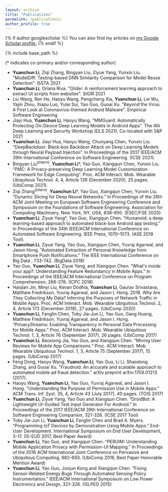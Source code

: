 ```yaml
---
layout: archive
title: "Publications"
permalink: /publications/
author_profile: true
---
```


{% if author.googlescholar %}
  You can also find my articles on <u><a href="{{author.googlescholar}}">my Google Scholar profile</a>.</u>
{% endif %}

{% include base_path %}

(* indicates co-primary and/or corresponding author)

- **Yuanchun Li**, Ziqi Zhang, Bingyan Liu, Ziyue Yang, Yunxin Liu. "ModelDiff: Testing-based DNN Similarity Comparison for Model Reuse Detection". ISSTA 2021
- **Yuanchun Li**, Oriana Riva. "Glider: A reinforcement learning approach to extract UI scripts from websites". SIGIR 2021
- Liu Wang, Ren He, Haoyu Wang, Pengcheng Xia, **Yuanchun Li**, Lei Wu, Yajin Zhou, Xiapu Luo, Yulei Sui, Yao Guo, Guoai Xu.
"Beyond the Virus: A First Look at Coronavirus-themed Android Malware".
Empirical Software Engineering
- Jiayi Hua, **Yuanchun Li**, Haoyu Wang.
"MMGuard: Automatically Protecting On-Device Deep Learning Models in Android Apps".
The 4th Deep Learning and Security Workshop (DLS 2021), Co-located with S&P 2021
- 	**Yuanchun Li**, Jiayi Hua, Haoyu Wang, Chunyang Chen, Yunxin Liu. “DeepBackdoor: Black-box Backdoor Attack on Deep Learning Models through Neural Payload Injection”. In Proceedings of the 2017 IEEE/ACM 39th International Conference on Software Engineering. (ICSE 2021).
- 	Bingyan Liu<sup>(intern)</sup>, **Yuanchun Li***, Yao Guo, Xiangqun Chen, Yunxin Liu. “PMC: A Privacy-preserving Deep Learning Model Customization Framework for Edge Computing”. Proc. ACM Interact. Mob. Wearable Ubiquitous Technol. 4, 4, Article 139 (December 2020), 25 pages. (UbiComp 2021).
- 	Ziqi Zhang<sup>(intern)</sup>, **Yuanchun Li***, Yao Guo, Xiangqun Chen, Yunxin Liu. “Dynamic Slicing for Deep Neural Networks.” In Proceedings of the 28th ACM Joint Meeting on European Software Engineering Conference and Symposium on the Foundations of Software Engineering. Association for Computing Machinery, New York, NY, USA, 838–850. (ESEC/FSE 2020)
- 	**Yuanchun Li**, Ziyue Yang*, Yao Guo, Xiangqun Chen. “Humanoid: a deep learning-based approach to automated black-box Android app testing.” In Proceedings of the 34th IEEE/ACM International Conference on Automated Software Engineering. IEEE Press, 1070–1073. (ASE 2019 Tool).
- 	**Yuanchun Li**, Ziyue Yang, Yao Guo, Xiangqun Chen, Yuvraj Agarwal, and Jason Hong. “Automated Extraction of Personal Knowledge from Smartphone Push Notifications.” The IEEE International Conference on Big Data , 733-742. (BigData 2018)
- 	Yao Guo, **Yuanchun Li**, Ziyue Yang, and Xiangqun Chen. “What's inside your app?: Understanding Feature Redundancy in Mobile Apps.” In Proceedings of the IEEE/ACM International Conference on Program Comprehension, 266-276. (ICPC 2018)
- 	Haojian Jin, Minyi Liu, Kevan Dodhia, **Yuanchun Li**, Gaurav Srivastava, Matthew Fredrikson, Yuvraj Agarwal, and Jason I. Hong. 2018. Why Are They Collecting My Data? Inferring the Purposes of Network Traffic in Mobile Apps. Proc. ACM Interact. Mob. Wearable Ubiquitous Technol. 2, 4, Article 173 (December 2018), 27 pages. (UbiComp 2020)
- 	**Yuanchun Li**, Fanglin Chen, Toby Jia-Jun Li, Yao Guo, Gang Huang, Matthew Fredrikson, Yuvraj Agarwal, and Jason I. Hong. “PrivacyStreams: Enabling Transparency in Personal Data Processing for Mobile Apps.” Proc. ACM Interact. Mob. Wearable Ubiquitous Technol. 1, 3, Article 76 (September 2017), 26 pages. (UbiComp 2017)
- 	**Yuanchun Li**, Baoxiong Jia, Yao Guo, and Xiangqun Chen. “Mining User Reviews for Mobile App Comparisons.” Proc. ACM Interact. Mob. Wearable Ubiquitous Technol. 1, 3, Article 75 (September 2017), 15 pages. (UbiComp 2017)
-  Feng Dong, Haoyu Wang, **Yuanchun Li**, Yao Guo, Li Li, Shaodong Zhang, and Guoai Xu. "Fraudroid: An accurate and scalable approach to automated mobile ad fraud detection." arXiv preprint arXiv:1709.01213 (2017).
- 	Haoyu Wang, **Yuanchun Li**, Yao Guo, Yuvraj Agarwal, and Jason I. Hong. “Understanding the Purpose of Permission Use in Mobile Apps.” ACM Trans. Inf. Syst. 35, 4, Article 43 (July 2017), 40 pages. (TOIS 2017)
- 	**Yuanchun Li**, Ziyue Yang, Yao Guo and Xiangqun Chen. “DroidBot: A Lightweight UI-Guided Test Input Generator For Android.” In Proceedings of the 2017 IEEE/ACM 39th International Conference on Software Engineering Companion, 321-326. (ICSE 2017 Tool)
- 	Toby Jia-Jun Li, **Yuanchun Li**, Fanglin Chen and Brad A. Myers. “Programming IoT Devices by Demonstration Using Mobile Apps.” End-User Development. International Symposium on End User Development, 3-17. (IS-EUD 2017, Best Paper Award)
- 	**Yuanchun Li**, Yao Guo, and Xiangqun Chen. “PERUIM: Understanding Mobile Application Privacy with Permission-UI Mapping.” In Proceedings of the 2016 ACM International Joint Conference on Pervasive and Ubiquitous Computing, 682-693. (UbiComp 2016, Best Paper Honorable Mention Award)
- 	**Yuanchun Li**, Yao Guo, Junjun Kong and Xiangqun Chen. “Fixing Sensor-Related Energy Bugs Through Automated Sensing Policy Instrumentation.” IEEE/ACM International Symposium on Low Power Electronics and Design, 321-326. (ISLPED 2015)
